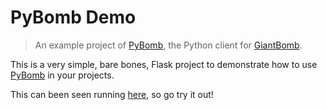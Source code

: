 # PyBomb Demo
>An example project of [PyBomb](https://github.com/steveYeah/PyBomb), the Python client for [GiantBomb](https://www.giantbomb.com/api/).

This is a very simple, bare bones, Flask project to demonstrate how to use [PyBomb](https://github.com/steveYeah/PyBomb) in your projects.

This can been seen running [here](https://pybomb-demo.herokuapp.com/), so go try it out!
